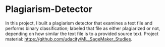 # Plagiarism-Detector
In this project, I built a plagiarism detector that examines a text file and performs binary classification; labeled that file as either plagiarized or not, depending on how similar the text file is to a provided source text. Project material:  https://github.com/udacity/ML_SageMaker_Studies.
